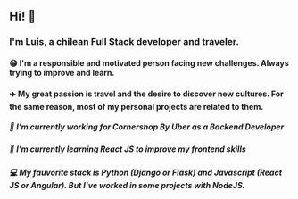## Hi! 👋

### I'm Luis, a chilean Full Stack developer and traveler.

#### 😁 I'm a responsible and motivated person facing new challenges. Always trying to improve and learn.
#### ✈️ My great passion is travel and the desire to discover new cultures. For the same reason, most of my personal projects are related to them. 

##### 🛒 I’m currently working for Cornershop By Uber as a Backend Developer
##### 🌱 I’m currently learning React JS to improve my frontend skills
##### 💻 My fauvorite stack is Python (Django or Flask) and Javascript (React JS or Angular). But I've worked in some projects with NodeJS.
